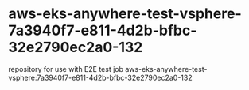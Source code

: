 # aws-eks-anywhere-test-vsphere-7a3940f7-e811-4d2b-bfbc-32e2790ec2a0-132
repository for use with E2E test job aws-eks-anywhere-test-vsphere:7a3940f7-e811-4d2b-bfbc-32e2790ec2a0-132
